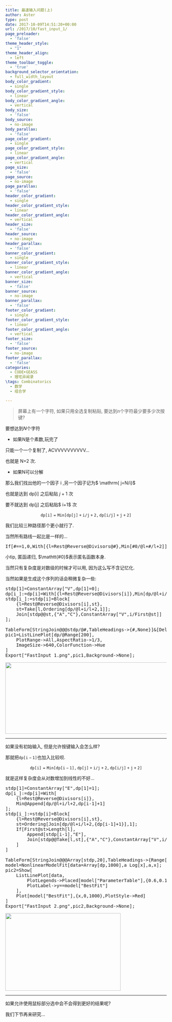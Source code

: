 ```yaml
---
title: 最速输入问题(上)
author: Aster
type: post
date: 2017-10-09T14:51:20+00:00
url: /2017/10/fast_input_1/
page_preloader:
  - 'false'
theme_header_style:
  - "1"
theme_header_align:
  - left
theme_toolbar_toggle:
  - 'true'
background_selector_orientation:
  - full_width_layout
body_color_gradient:
  - single
body_color_gradient_style:
  - linear
body_color_gradient_angle:
  - vertical
body_size:
  - 'false'
body_source:
  - no-image
body_parallax:
  - 'false'
page_color_gradient:
  - single
page_color_gradient_style:
  - linear
page_color_gradient_angle:
  - vertical
page_size:
  - 'false'
page_source:
  - no-image
page_parallax:
  - 'false'
header_color_gradient:
  - single
header_color_gradient_style:
  - linear
header_color_gradient_angle:
  - vertical
header_size:
  - 'false'
header_source:
  - no-image
header_parallax:
  - 'false'
banner_color_gradient:
  - single
banner_color_gradient_style:
  - linear
banner_color_gradient_angle:
  - vertical
banner_size:
  - 'false'
banner_source:
  - no-image
banner_parallax:
  - 'false'
footer_color_gradient:
  - single
footer_color_gradient_style:
  - linear
footer_color_gradient_angle:
  - vertical
footer_size:
  - 'false'
footer_source:
  - no-image
footer_parallax:
  - 'false'
categories:
  - CODE➤GEASS
  - 理宅异闻录
\tags: Combinatorics
  - 数学
  - 组合学

---
```

> 屏幕上有一个字符, 如果只用全选复制粘贴, 要达到$n$个字符最少要多少次按键?

要想达到$N$个字符

  * 如果$N$是个素数,玩完了

只能一个一个复制了, ACVVVVVVVVVV...

也就是 N+2 次.

  * 如果N可以分解

那么我们找出他的一个因子 $\mathrm{i}$ ,另一个因子记为$ \mathrm{ j=N/i}$

也就是达到 $\mathrm{dp[i]}$ 之后粘贴 $j+1$ 次

要不就达到 $\mathrm{dp[j]}$ 之后粘贴$ i+1$ 次

$$\mathtt{dp[i] =Min[dp[j] + i/j + 2, dp[i/j] + j + 2]}$$

我们比较三种路径那个更小就行了.

当然所有路线一起比是一样的...

<!--more-->

<pre class="lang:mathematica decode:true " title="匿名函数递归">If[#==1,0,With[{l=Rest@Reverse@Divisors@#},Min[#0/@l+#/l+2]]]&[10000]</pre>

小tip, 匿函递归, $\mathtt{#0}$表示匿名函数本身.

当然只有复杂度是对数级的时候才可以用, 因为这么写不含记忆化.

当然如果是生成这个序列的话会稍微复杂一些:

<pre class="lang:mathematica decode:true" title="ACV问题">stdp[1]=ConstantArray["V",dp[1]=0];
dp[i_]:=dp[i]=With[{l=Rest@Reverse@Divisors[i]},Min[dp/@l+i/l+2]];
stdp[i_]:=stdp[i]=Block[
    {l=Rest@Reverse@Divisors[i],st},
    st=Take[l,Ordering[dp/@l+i/l+2,1]];
    Join[stdp@@st,{"A","C"},ConstantArray["V",i/First@st]]
];

TableForm[StringJoin@@@stdp/@#,TableHeadings->{#,None}]&[DeleteCases[Range[30],_?PrimeQ]]
pic1=ListLinePlot[dp/@Range[200],
    PlotRange->All,AspectRatio->1/3,
    ImageSize->640,ColorFunction->Hue
]
Export["FastInput_1.png",pic1,Background->None];</pre>

<img class="size-full wp-image-860 aligncenter" src="../wp-content/uploads/2018/01/fastinput_1.png" alt="" width="640" height="223" /> 

---

如果没有初始输入, 但是允许按键输入会怎么样?

那就把$\mathtt{ dp[i-1]}$也加入比较呗.

$$\mathtt{dp[i] =Min[dp[i-1], dp[j] + i/j + 2, dp[i/j] + j + 2]}$$

就是这样复杂度会从对数增加到线性的不好...

<pre class="lang:mathematica decode:true " title="EACV问题">stdp[1]=ConstantArray["E",dp[1]=1];
dp[i_]:=dp[i]=With[
	{l=Rest@Reverse@Divisors[i]},
	Min@Append[dp/@l+i/l+2,dp[i-1]+1]
];
stdp[i_]:=stdp[i]=Block[
	{l=Rest@Reverse@Divisors[i],st},
	st=Ordering[Join[dp/@l+i/l+2,{dp[i-1]+1}],1];
	If[First@st>Length[l],
		Append[stdp[i-1],"E"],
		Join[stdp@@Take[l,st],{"A","C"},ConstantArray["V",i/First@Take[l,st]]]
	]
]

TableForm[StringJoin@@@Array[stdp,20],TableHeadings->{Range[20],None}]
model=NonlinearModelFit[data=Array[dp,1000],a Log[x],a,x];
pic2=Show[
	ListLinePlot[data,
		PlotLegends->Placed[model["ParameterTable"],{0.6,0.15}],
		PlotLabel->y==model["BestFit"]
	],
	Plot[model["BestFit"],{x,0,1000},PlotStyle->Red]
]
Export["FastInput_2.png",pic2,Background->None];</pre>

<img class="size-full wp-image-862 aligncenter" src="../wp-content/uploads/2017/10/fastinput_2.png" alt="" width="360" height="242" /> 

---

如果允许使用鼠标部分选中会不会得到更好的结果呢?

我们下节再来研究...